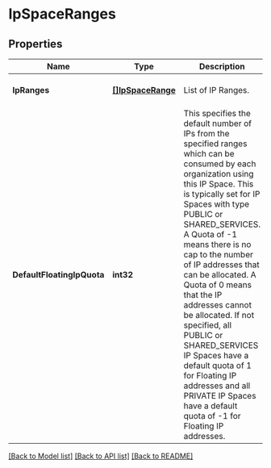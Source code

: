 # IpSpaceRanges

## Properties
Name | Type | Description | Notes
------------ | ------------- | ------------- | -------------
**IpRanges** | [**[]IpSpaceRange**](IpSpaceRange.md) | List of IP Ranges. | [optional] [default to null]
**DefaultFloatingIpQuota** | **int32** | This specifies the default number of IPs from the specified ranges which can be consumed by each organization using this IP Space. This is typically set for IP Spaces with type PUBLIC or SHARED_SERVICES. A Quota of -1 means there is no cap to the number of IP addresses that can be allocated. A Quota of 0 means that the IP addresses cannot be allocated. If not specified, all PUBLIC or SHARED_SERVICES IP Spaces have a default quota of 1 for Floating IP addresses and all PRIVATE IP Spaces have a default quota of -1 for Floating IP addresses.  | [optional] [default to null]

[[Back to Model list]](../README.md#documentation-for-models) [[Back to API list]](../README.md#documentation-for-api-endpoints) [[Back to README]](../README.md)


